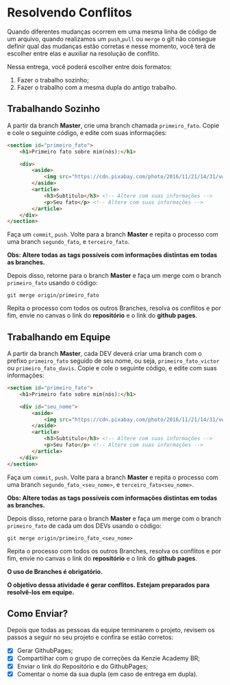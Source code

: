 # Resolvendo Conflitos

Quando diferentes mudanças ocorrem em uma mesma linha de código de um arquivo, quando realizamos um ``push``,``pull`` ou ``merge`` o git não consegue definir qual das mudanças estão corretas e nesse momento, você terá de escolher entre elas e auxiliar na resolução de conflito.

Nessa entrega, você poderá escolher entre dois formatos:

1. Fazer o trabalho sozinho;
2. Fazer o trabalho com a mesma dupla do antigo trabalho.

## Trabalhando Sozinho

A partir da branch **Master**, crie uma branch chamada ``primeiro_fato``. Copie e cole o seguinte código, e edite com suas informações:

```html
<section id="primeiro_fato">
    <h1>Primeiro fato sobre mim(nós):</h1>

    <div>
        <aside>
            <img src="https://cdn.pixabay.com/photo/2016/11/21/14/31/vw-bus-1845719_960_720.jpg" alt="">
        </aside>
        <article>
            <h3>Subtitulo</h3> <!-- Altere com suas informações -->
            <p>Seu fato</p> <!-- Altere com suas informações -->
        </article>
    </div>
</section>
```

Faça um ``commit``, ``push``. Volte para a branch **Master** e repita o processo com uma branch ``segundo_fato``, e ``terceiro_fato``.

**Obs: Altere todas as tags possíveis com informações distintas em todas as branches.**

Depois disso, retorne para o branch **Master** e faça um merge com o branch ``primeiro_fato`` usando o código:

```
git merge origin/primeiro_fato
```

Repita o processo com todos os outros Branches, resolva os conflitos e por fim, envie no canvas o link do **repositório** e o link do **github pages**.

## Trabalhando em Equipe

A partir da branch **Master**, cada DEV deverá criar uma branch com o prefixo ``primeiro_fato`` seguido de seu nome, ou seja, ``primeiro_fato_victor`` ou ``primeiro_fato_davis``. Copie e cole o seguinte código, e edite com suas informações:

```html
<section id="primeiro_fato">
    <h1>Primeiro fato sobre mim(nós):</h1>

    <div id="seu_nome">
        <aside>
            <img src="https://cdn.pixabay.com/photo/2016/11/21/14/31/vw-bus-1845719_960_720.jpg" alt="">
        </aside>
        <article>
            <h3>Subtitulo</h3> <!-- Altere com suas informações -->
            <p>Seu fato</p> <!-- Altere com suas informações -->
        </article>
    </div>
</section>

```

Faça um ``commit``, ``push``. Volte para a branch **Master** e repita o processo com uma branch ``segundo_fato_<seu_nome>``, e ``terceiro_fato<seu_nome>``.

**Obs: Altere todas as tags possíveis com informações distintas em todas as branches.**

Depois disso, retorne para o branch **Master** e faça um merge com o branch ``primeiro_fato`` de cada um dos DEVs usando o código:

```
git merge origin/primeiro_fato_<seu_nome>
```

Repita o processo com todos os outros Branches, resolva os conflitos e por fim, envie no canvas o link do **repositório** e o link do **github pages**.

__O uso de Branches é obrigatório.__

__O objetivo dessa atividade é gerar conflitos. Estejam preparados para resolvê-los em equipe.__

## Como Enviar?

Depois que todas as pessoas da equipe terminarem o projeto, revisem os passos a seguir no seu projeto e confira se estão corretos:

- [x] Gerar GithubPages;
- [x] Compartilhar com o grupo de correções da Kenzie Academy BR;
- [x] Enviar o link do Repositório e do GithubPages;
- [x] Comentar o nome da sua dupla (em caso de entrega em dupla).
